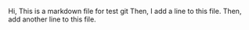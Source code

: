 Hi, This is a markdown file for test git
Then, I add a line to this file.
Then, add another line to this file.

